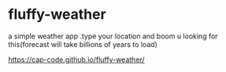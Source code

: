 # fluffy-weather
a simple  weather app .type your location and boom u looking for this(forecast will take billions of years to load)

https://cap-code.github.io/fluffy-weather/
